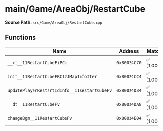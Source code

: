 # main/Game/AreaObj/RestartCube

**Source Path:** `src/Game/AreaObj/RestartCube.cpp`

## Functions

| Name | Address | Match % |
|------|---------|---------|
| `__ct__11RestartCubeFiPCc` | `0x80024C70` | :white_check_mark: (100.0%) |
| `init__11RestartCubeFRC12JMapInfoIter` | `0x80024CC4` | :white_check_mark: (100.0%) |
| `updatePlayerRestartIdInfo__11RestartCubeFv` | `0x80024D34` | :white_check_mark: (100.0%) |
| `__dt__11RestartCubeFv` | `0x80024DA8` | :white_check_mark: (100.0%) |
| `changeBgm__11RestartCubeFv` | `0x80024E04` | :white_check_mark: (100.0%) |